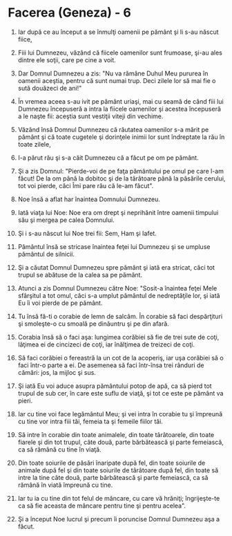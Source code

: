 # Facerea (Geneza) - 6

1. Iar după ce au început a se înmulţi oamenii pe pământ şi li s-au născut fiice,

2. Fiii lui Dumnezeu, văzând că fiicele oamenilor sunt frumoase, şi-au ales dintre ele soţii, care pe cine a voit.

3. Dar Domnul Dumnezeu a zis: "Nu va rămâne Duhul Meu pururea în oamenii aceştia, pentru că sunt numai trup. Deci zilele lor să mai fie o sută douăzeci de ani!"

4. În vremea aceea s-au ivit pe pământ uriaşi, mai cu seamă de când fiii lui Dumnezeu începuseră a intra la fiicele oamenilor şi acestea începuseră a le naşte fii: aceştia sunt vestiţii viteji din vechime.

5. Văzând însă Domnul Dumnezeu că răutatea oamenilor s-a mărit pe pământ şi că toate cugetele şi dorinţele inimii lor sunt îndreptate la rău în toate zilele,

6. I-a părut rău şi s-a căit Dumnezeu că a făcut pe om pe pământ.

7. Şi a zis Domnul: "Pierde-voi de pe faţa pământului pe omul pe care l-am făcut! De la om până la dobitoc şi de la târâtoare până la păsările cerului, tot voi pierde, căci Îmi pare rău că le-am făcut".

8. Noe însă a aflat har înaintea Domnului Dumnezeu.

9. Iată viaţa lui Noe: Noe era om drept şi neprihănit între oamenii timpului său şi mergea pe calea Domnului.

10. Şi i s-au născut lui Noe trei fii: Sem, Ham şi Iafet.

11. Pământul însă se stricase înaintea feţei lui Dumnezeu şi se umpluse pământul de silnicii.

12. Şi a căutat Domnul Dumnezeu spre pământ şi iată era stricat, căci tot trupul se abătuse de la calea sa pe pământ.

13. Atunci a zis Domnul Dumnezeu către Noe: "Sosit-a înaintea feţei Mele sfârşitul a tot omul, căci s-a umplut pământul de nedreptăţile lor, şi iată Eu îi voi pierde de pe pământ.

14. Tu însă fă-ti o corabie de lemn de salcâm. În corabie să faci despărţituri şi smoleşte-o cu smoală pe dinăuntru şi pe din afară.

15. Corabia însă să o faci aşa: lungimea corăbiei să fie de trei sute de coţi, lăţimea ei de cincizeci de coţi, iar înălţimea de treizeci de coţi.

16. Să faci corăbiei o fereastră la un cot de la acoperiş, iar uşa corăbiei să o faci într-o parte a ei. De asemenea să faci într-însa trei rânduri de cămări: jos, la mijloc şi sus.

17. Şi iată Eu voi aduce asupra pământului potop de apă, ca să pierd tot trupul de sub cer, în care este suflu de viaţă, şi tot ce este pe pământ va pieri.

18. Iar cu tine voi face legământul Meu; şi vei intra în corabie tu şi împreună cu tine vor intra fiii tăi, femeia ta şi femeile fiilor tăi.

19. Să intre în corabie din toate animalele, din toate târâtoarele, din toate fiarele şi din tot trupul, câte două, parte bărbătească şi parte femeiască, ca să rămână cu tine în viaţă.

20. Din toate soiurile de păsări înaripate după fel, din toate soiurile de animale după fel şi din toate soiurile de târâtoare după fel, din toate să intre la tine câte două, parte bărbătească şi parte femeiască, ca să rămână în viată împreună cu tine.

21. Iar tu ia cu tine din tot felul de mâncare, cu care vă hrăniţi; îngrijeşte-te ca să fie aceasta de mâncare pentru tine şi pentru acelea".

22. Şi a început Noe lucrul şi precum îi poruncise Domnul Dumnezeu aşa a făcut.

